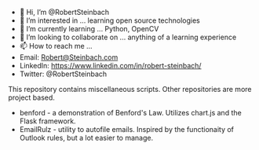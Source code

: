 - 👋 Hi, I’m @RobertSteinbach
- 👀 I’m interested in ... learning open source technologies
- 🌱 I’m currently learning ... Python, OpenCV
- 💞️ I’m looking to collaborate on ...  anything of a learning experience     
- 📫 How to reach me ...  
- Email: Robert@Steinbach.com  
- LinkedIn: https://www.linkedin.com/in/robert-steinbach/
- Twitter: @RobertSteinbach

This repository contains miscellaneous scripts.  Other repositories are more project based.

* benford -  a demonstration of Benford's Law.  Utilizes chart.js and the Flask framework. 
* EmailRulz - utility to autofile emails.  Inspired by the functionaity of Outlook rules, but a lot easier to manage.  


<!---
RobertSteinbach/RobertSteinbach is a ✨ special ✨ repository because its `README.md` (this file) appears on your GitHub profile.
You can click the Preview link to take a look at your changes.
--->

